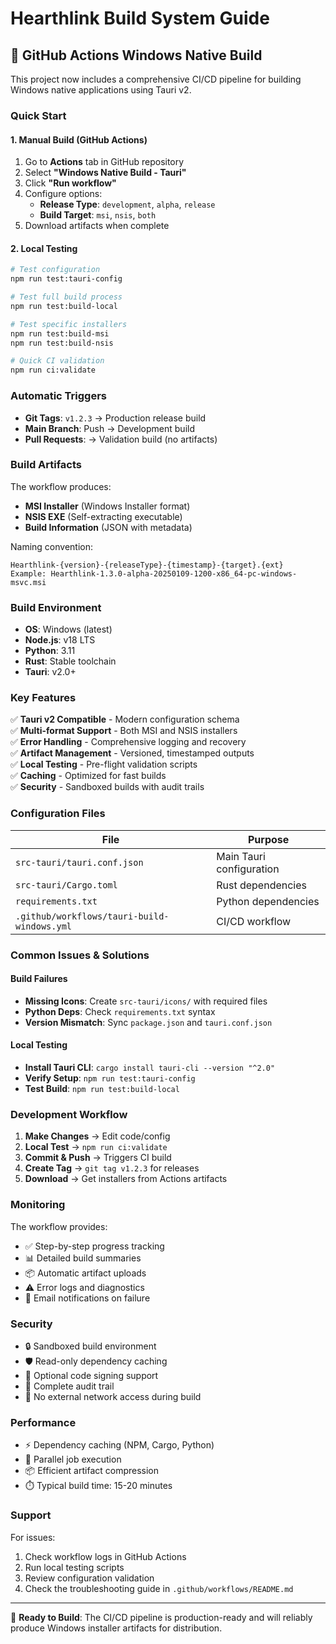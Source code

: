# Hearthlink Build System Guide

## 🚀 GitHub Actions Windows Native Build

This project now includes a comprehensive CI/CD pipeline for building Windows native applications using Tauri v2.

### Quick Start

#### 1. Manual Build (GitHub Actions)
1. Go to **Actions** tab in GitHub repository
2. Select **"Windows Native Build - Tauri"**
3. Click **"Run workflow"**
4. Configure options:
   - **Release Type**: `development`, `alpha`, `release`
   - **Build Target**: `msi`, `nsis`, `both`
5. Download artifacts when complete

#### 2. Local Testing
```bash
# Test configuration
npm run test:tauri-config

# Test full build process
npm run test:build-local

# Test specific installers
npm run test:build-msi
npm run test:build-nsis

# Quick CI validation
npm run ci:validate
```

### Automatic Triggers

- **Git Tags**: `v1.2.3` → Production release build
- **Main Branch**: Push → Development build  
- **Pull Requests**: → Validation build (no artifacts)

### Build Artifacts

The workflow produces:
- **MSI Installer** (Windows Installer format)
- **NSIS EXE** (Self-extracting executable)
- **Build Information** (JSON with metadata)

Naming convention:
```
Hearthlink-{version}-{releaseType}-{timestamp}-{target}.{ext}
Example: Hearthlink-1.3.0-alpha-20250109-1200-x86_64-pc-windows-msvc.msi
```

### Build Environment

- **OS**: Windows (latest)
- **Node.js**: v18 LTS
- **Python**: 3.11  
- **Rust**: Stable toolchain
- **Tauri**: v2.0+

### Key Features

✅ **Tauri v2 Compatible** - Modern configuration schema  
✅ **Multi-format Support** - Both MSI and NSIS installers  
✅ **Error Handling** - Comprehensive logging and recovery  
✅ **Artifact Management** - Versioned, timestamped outputs  
✅ **Local Testing** - Pre-flight validation scripts  
✅ **Caching** - Optimized for fast builds  
✅ **Security** - Sandboxed builds with audit trails  

### Configuration Files

| File | Purpose |
|------|---------|
| `src-tauri/tauri.conf.json` | Main Tauri configuration |
| `src-tauri/Cargo.toml` | Rust dependencies |
| `requirements.txt` | Python dependencies |
| `.github/workflows/tauri-build-windows.yml` | CI/CD workflow |

### Common Issues & Solutions

#### Build Failures
- **Missing Icons**: Create `src-tauri/icons/` with required files
- **Python Deps**: Check `requirements.txt` syntax
- **Version Mismatch**: Sync `package.json` and `tauri.conf.json`

#### Local Testing
- **Install Tauri CLI**: `cargo install tauri-cli --version "^2.0"`
- **Verify Setup**: `npm run test:tauri-config`
- **Test Build**: `npm run test:build-local`

### Development Workflow

1. **Make Changes** → Edit code/config
2. **Local Test** → `npm run ci:validate`  
3. **Commit & Push** → Triggers CI build
4. **Create Tag** → `git tag v1.2.3` for releases
5. **Download** → Get installers from Actions artifacts

### Monitoring

The workflow provides:
- ✅ Step-by-step progress tracking
- 📊 Detailed build summaries  
- 📦 Automatic artifact uploads
- ⚠️ Error logs and diagnostics
- 🔔 Email notifications on failure

### Security

- 🔒 Sandboxed build environment
- 🛡️ Read-only dependency caching
- 🔐 Optional code signing support
- 📝 Complete audit trail
- 🚫 No external network access during build

### Performance

- ⚡ Dependency caching (NPM, Cargo, Python)
- 🔄 Parallel job execution
- 📦 Efficient artifact compression
- ⏱️ Typical build time: 15-20 minutes

### Support

For issues:
1. Check workflow logs in GitHub Actions
2. Run local testing scripts
3. Review configuration validation
4. Check the troubleshooting guide in `.github/workflows/README.md`

---

🎯 **Ready to Build**: The CI/CD pipeline is production-ready and will reliably produce Windows installer artifacts for distribution.